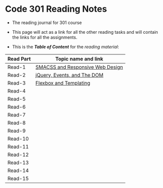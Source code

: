 # Code 301 Reading Notes

* The reading journal for 301 course

* This page will act as a link for all the other reading tasks and will contain the links for all the assignments.

* This is the ***Table of Content*** for the *reading material*:


 

| Read Part                    |       Topic name and link
-------------------------------|-----------------------------------
| Read-1                       |[SMACSS and Responsive Web Design](https://badwan95.github.io/reading-notes-301/class-01)
| Read-2                       |[jQuery, Events, and The DOM](https://badwan95.github.io/reading-notes-301/class-02)
| Read-3                       |[Flexbox and Templating](https://badwan95.github.io/reading-notes-301/class-03)
| Read-4                       |
| Read-5                       |
| Read-6                       |
| Read-7                       |
| Read-8                       |
| Read-9                       |
| Read-10                      |
| Read-11                      |
| Read-12                      |
| Read-13                      |
| Read-14                      |
| Read-15                      |